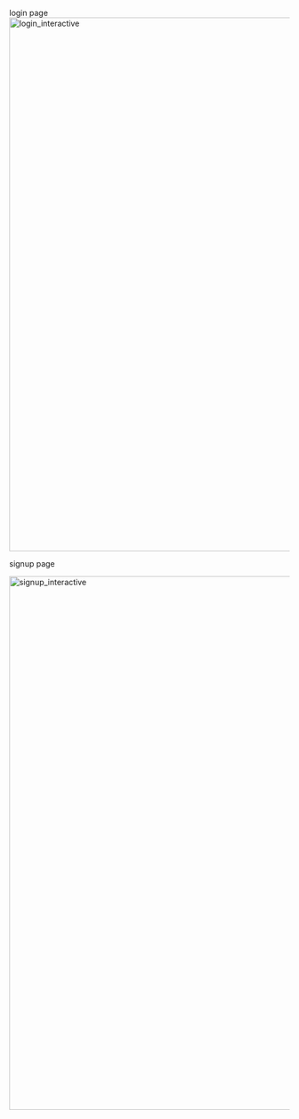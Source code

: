 login page
<img width="960" alt="login_interactive" src="https://user-images.githubusercontent.com/96439384/184536305-1ec4ee81-5baf-4051-a300-0ae375a9e3e1.png">

signup page

<img width="960" alt="signup_interactive" src="https://user-images.githubusercontent.com/96439384/184536313-ebb69cf6-a84e-4a98-8ddd-5617e022f668.png">

